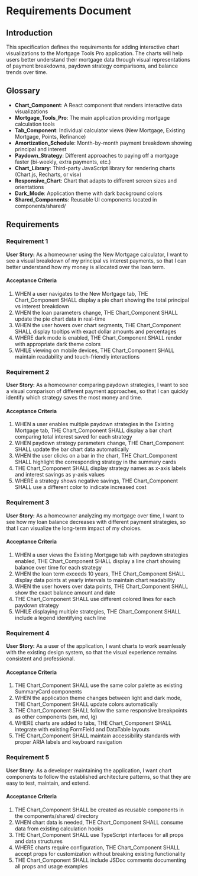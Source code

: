 # Requirements Document

## Introduction

This specification defines the requirements for adding interactive chart visualizations to the Mortgage Tools Pro application. The charts will help users better understand their mortgage data through visual representations of payment breakdowns, paydown strategy comparisons, and balance trends over time.

## Glossary

- **Chart_Component**: A React component that renders interactive data visualizations
- **Mortgage_Tools_Pro**: The main application providing mortgage calculation tools
- **Tab_Component**: Individual calculator views (New Mortgage, Existing Mortgage, Points, Refinance)
- **Amortization_Schedule**: Month-by-month payment breakdown showing principal and interest
- **Paydown_Strategy**: Different approaches to paying off a mortgage faster (bi-weekly, extra payments, etc.)
- **Chart_Library**: Third-party JavaScript library for rendering charts (Chart.js, Recharts, or visx)
- **Responsive_Chart**: Chart that adapts to different screen sizes and orientations
- **Dark_Mode**: Application theme with dark background colors
- **Shared_Components**: Reusable UI components located in components/shared/

## Requirements

### Requirement 1

**User Story:** As a homeowner using the New Mortgage calculator, I want to see a visual breakdown of my principal vs interest payments, so that I can better understand how my money is allocated over the loan term.

#### Acceptance Criteria

1. WHEN a user navigates to the New Mortgage tab, THE Chart_Component SHALL display a pie chart showing the total principal vs interest breakdown
2. WHEN the loan parameters change, THE Chart_Component SHALL update the pie chart data in real-time
3. WHEN the user hovers over chart segments, THE Chart_Component SHALL display tooltips with exact dollar amounts and percentages
4. WHERE dark mode is enabled, THE Chart_Component SHALL render with appropriate dark theme colors
5. WHILE viewing on mobile devices, THE Chart_Component SHALL maintain readability and touch-friendly interactions

### Requirement 2

**User Story:** As a homeowner comparing paydown strategies, I want to see a visual comparison of different payment approaches, so that I can quickly identify which strategy saves the most money and time.

#### Acceptance Criteria

1. WHEN a user enables multiple paydown strategies in the Existing Mortgage tab, THE Chart_Component SHALL display a bar chart comparing total interest saved for each strategy
2. WHEN paydown strategy parameters change, THE Chart_Component SHALL update the bar chart data automatically
3. WHEN the user clicks on a bar in the chart, THE Chart_Component SHALL highlight the corresponding strategy in the summary cards
4. THE Chart_Component SHALL display strategy names as x-axis labels and interest savings as y-axis values
5. WHERE a strategy shows negative savings, THE Chart_Component SHALL use a different color to indicate increased cost

### Requirement 3

**User Story:** As a homeowner analyzing my mortgage over time, I want to see how my loan balance decreases with different payment strategies, so that I can visualize the long-term impact of my choices.

#### Acceptance Criteria

1. WHEN a user views the Existing Mortgage tab with paydown strategies enabled, THE Chart_Component SHALL display a line chart showing balance over time for each strategy
2. WHEN the loan term exceeds 10 years, THE Chart_Component SHALL display data points at yearly intervals to maintain chart readability
3. WHEN the user hovers over data points, THE Chart_Component SHALL show the exact balance amount and date
4. THE Chart_Component SHALL use different colored lines for each paydown strategy
5. WHILE displaying multiple strategies, THE Chart_Component SHALL include a legend identifying each line

### Requirement 4

**User Story:** As a user of the application, I want charts to work seamlessly with the existing design system, so that the visual experience remains consistent and professional.

#### Acceptance Criteria

1. THE Chart_Component SHALL use the same color palette as existing SummaryCard components
2. WHEN the application theme changes between light and dark mode, THE Chart_Component SHALL update colors automatically
3. THE Chart_Component SHALL follow the same responsive breakpoints as other components (sm, md, lg)
4. WHERE charts are added to tabs, THE Chart_Component SHALL integrate with existing FormField and DataTable layouts
5. THE Chart_Component SHALL maintain accessibility standards with proper ARIA labels and keyboard navigation

### Requirement 5

**User Story:** As a developer maintaining the application, I want chart components to follow the established architecture patterns, so that they are easy to test, maintain, and extend.

#### Acceptance Criteria

1. THE Chart_Component SHALL be created as reusable components in the components/shared/ directory
2. WHEN chart data is needed, THE Chart_Component SHALL consume data from existing calculation hooks
3. THE Chart_Component SHALL use TypeScript interfaces for all props and data structures
4. WHERE charts require configuration, THE Chart_Component SHALL accept props for customization without breaking existing functionality
5. THE Chart_Component SHALL include JSDoc comments documenting all props and usage examples